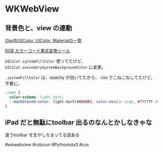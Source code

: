 # WKWebView


## 背景色と、view の連動

[[SwiftUI]Color, UIColor, Materialの一覧](https://zenn.dev/ryodeveloper/articles/kame_ga_1_hiki)

[RGB カラーコード書式変換ツール](https://ez-net.jp/article/89/CZq0rF1K/mY7SLPft42BO/)

`UIColor.systemFillColor` 使ってたけど、
`UIColor.secondarySystemBackgroundColor` に変更。

`.systemFillColor` は、opacity が効いてたから、
css でこねこねしてたけど、不要に。


```css
:root {
  color-scheme: light dark;
  --backGround-color: light-dark(#ADADB2, color-mix(in srgb, #77777F 36%, #000));
}

```


## iPad だと無駄にtoolbar 出るのなんとかしなきゃな

違うtoolbar を生やしちまってる説ある


#wkwebview #rubicon #Pythonista3 #css